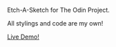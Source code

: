 Etch-A-Sketch for The Odin Project.

All stylings and code are my own!

[Live Demo!](https://teajm.github.io/etchasketch/)